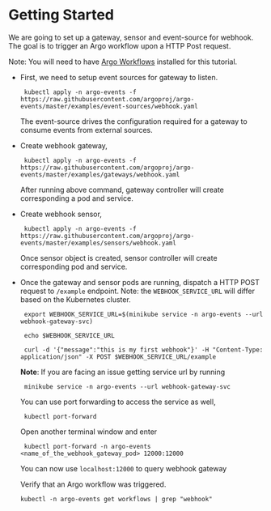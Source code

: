 # Getting Started

We are going to set up a gateway, sensor and event-source for webhook. The goal is
to trigger an Argo workflow upon a HTTP Post request.

Note: You will need to have [Argo Workflows](https://argoproj.github.io/docs/argo/readme.html) installed for this tutorial.

 * First, we need to setup event sources for gateway to listen.
   
        kubectl apply -n argo-events -f https://raw.githubusercontent.com/argoproj/argo-events/master/examples/event-sources/webhook.yaml
  
    The event-source drives the configuration required for a gateway to consume events from external sources.
   
 * Create webhook gateway, 
 
        kubectl apply -n argo-events -f https://raw.githubusercontent.com/argoproj/argo-events/master/examples/gateways/webhook.yaml
    
   After running above command, gateway controller will create corresponding a pod and service.
 
 * Create webhook sensor,

        kubectl apply -n argo-events -f https://raw.githubusercontent.com/argoproj/argo-events/master/examples/sensors/webhook.yaml
 
   Once sensor object is created, sensor controller will create corresponding pod and service. 
    
 * Once the gateway and sensor pods are running, dispatch a HTTP POST request to `/example` endpoint.
   Note: the `WEBHOOK_SERVICE_URL` will differ based on the Kubernetes cluster.

        export WEBHOOK_SERVICE_URL=$(minikube service -n argo-events --url webhook-gateway-svc)

        echo $WEBHOOK_SERVICE_URL

        curl -d '{"message":"this is my first webhook"}' -H "Content-Type: application/json" -X POST $WEBHOOK_SERVICE_URL/example
 
   <b>Note</b>: 
   If you are facing an issue getting service url by running 
        
        minikube service -n argo-events --url webhook-gateway-svc
        
   You can use port forwarding to access the service as well,

        kubectl port-forward
        
   Open another terminal window and enter 
   
        kubectl port-forward -n argo-events <name_of_the_webhook_gateway_pod> 12000:12000
   
   You can now use `localhost:12000` to query webhook gateway
   
   Verify that an Argo workflow was triggered.

       kubectl -n argo-events get workflows | grep "webhook"
